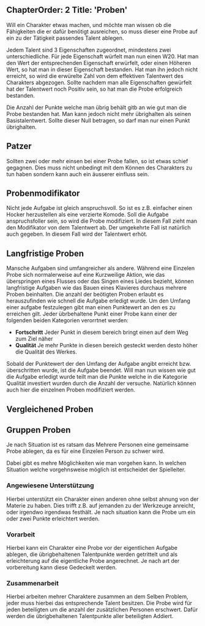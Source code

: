 ChapterOrder: 2
Title: 'Proben'
---

Will ein Charakter etwas machen, und möchte man wissen
ob die Fähigkeiten die er dafür benötigt ausreichen, so
muss dieser eine Probe auf ein zu der Tätigkeit passendes
Talent ablegen.

Jedem Talent sind 3 Eigenschaften zugeordnet, mindestens zwei
unterschiedliche. Für jede Eigenschaft würfelt man nun einen
W20. Hat man den Wert der entsprechenden Eigenschaft erwürfelt,
oder einen Höheren Wert, so hat man in dieser Eigenschaft bestanden.
Hat man ihn jedoch nicht erreicht, so wird die erwürelte Zahl von dem
effektiven Talentwert des Charakters abgezogen.
Sollte nachdem man alle Eigenschaften gewürfelt hat der Talentwert noch
Positiv sein, so hat man die Probe erfolgreich bestanden.

Die Anzahl der Punkte welche man übrig behält gitb an wie gut man
die Probe bestanden hat. Man kann jedoch nicht mehr übrighalten als 
seinen Basistalentwert. Sollte dieser Null betragen, so darf man nur
einen Punkt übrighalten.

## Patzer

Sollten zwei oder mehr einsen bei einer Probe fallen, so ist etwas
schief gegagnen. Dies muss nicht unbedingt mit dem Können des Charakters
zu tun haben sondern kann auch ein äusserer einfluss sein.

## Probenmodifikator

Nicht jede Aufgabe ist gleich anspruchsvoll. So ist es z.B. einfacher einen Hocker
herzustellen als eine verzierte Komode. Soll die Aufgabe anspruchsfoller sein, so
wird die Probe modifiziert. In diesem Fall zieht man den Modifikator von dem
Talentwert ab. Der umgekehrte Fall ist natürlich auch gegeben. In diesem Fall wird
der Talentwert erhöt.

## Langfristige Proben

Mansche Aufgaben sind umfangreicher als andere. Während eine Einzelen Probe sich normalerweise
auf eine Kurzweilige Aktion, wie das überspringen eines Flusses oder das Singen eines Liedes bezieht,
können langfristige Aufgaben wie das Bauen eines Klavieres durchaus mehrere Proben beinhalten. 
Die anzahl der beötigten Proben erlaubt es herauszufinden wie schnell die Aufgabe erledigt wurde.
Um den Umfang einer aufgabe festzulegen gibt man einen Punktewert an den es zu erreichen gilt.
Jeder übrbehaltene Punkt einer Probe kann einer der folgenden beiden Kategorien verorrtnet werden:
 + **Fortschritt** 
   Jeder Punkt in diesem bereich bringt einen auf dem Weg zum Ziel näher
 + **Qualität**
   Je mehr Punkte in diesen bereich gesteckt werden desto höher die Qualität des Werkes.
   
Sobald der Punktewert der den Umfang der Aufgabe angibt erreicht bzw. überschritten wurde, ist die
Aufgabe beendet. Will man nun wissen wie gut die Aufgabe erledigt wurde teilt man die Punkte welche
in die Kategorie Qualität investiert wurden durch die Anzahl der versuche.
Natürlich können auch hier die einzelnen Proben modifiziert werden.

## Vergleichened Proben

## Gruppen Proben

Je nach Situation ist es ratsam das Mehrere Personen eine gemeinsame Probe ablegen, da es für
eine Einzelen Person zu schwer wird.

Dabei gibt es mehre Möglichkeiten wie man vorgehen kann. In welchen Situation welche vorgehnsweise möglich ist
entscheidet der Spielleiter. 

### Angewiesene Unterstützung
Hierbei unterstützt ein Charakter einen anderen ohne selbst ahnung von der Materie zu haben. Dies trifft
z.B. auf jemanden zu der Werkzeuge anreicht, oder irgendwo irgendwas festhält. Je nach situation kann
die Probe um ein oder zwei Punkte erleichtert werden.

### Vorarbeit
Hierbei kann ein Charakter eine Probe vor der eigentlichen Aufgabe ablegen, die übrigbehaltenen
Talentpunkte werden getrittelt und als erleichterung auf die eigentliche Probe angerechnet. Je
nach art der vorbereitung kann diese Gedeckelt werden.

### Zusammenarbeit
Hierbei arbeiten mehrer Charaktere zusammen an dem Selben Problem, jeder muss hierbei das entsprechende
Talent besitzen. Die Probe wird für jeden beteiligten um die anzahl der zusätzlichen Personen erschwert.
Dafür werden die übrigbehaltenen Talentpunkte aller beteiligten Addiert.